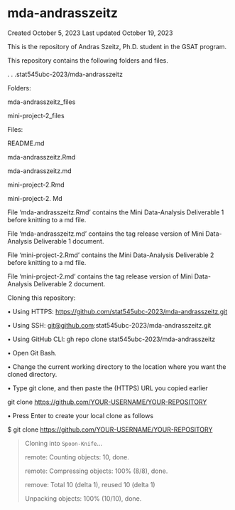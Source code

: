 # mda-andrasszeitz

Created October 5, 2023
Last updated October 19, 2023

This is the repository of Andras Szeitz, Ph.D. student in the GSAT program.

This repository contains the following folders and files.

. . .stat545ubc-2023/mda-andrasszeitz


Folders:

mda-andrasszeitz_files

mini-project-2_files


Files:

README.md

mda-andrasszeitz.Rmd

mda-andrasszeitz.md

mini-project-2.Rmd

mini-project-2. Md

File ‘mda-andrasszeitz.Rmd’ contains the Mini Data-Analysis Deliverable 1 before knitting to a md file.

File ‘mda-andrasszeitz.md’ contains the tag release version of Mini Data-Analysis Deliverable 1 document.

File ‘mini-project-2.Rmd’ contains the Mini Data-Analysis Deliverable 2 before knitting to a md file.

File ‘mini-project-2.md’ contains the tag release version of Mini Data-Analysis Deliverable 2 document.


Cloning this repository:

•	Using HTTPS: https://github.com/stat545ubc-2023/mda-andrasszeitz.git

•	Using SSH: git@github.com:stat545ubc-2023/mda-andrasszeitz.git 

•	Using GitHub CLI: gh repo clone stat545ubc-2023/mda-andrasszeitz 

•	Open Git Bash.

•	Change the current working directory to the location where you want the cloned directory.

•	Type git clone, and then paste the (HTTPS) URL you copied earlier

  git clone https://github.com/YOUR-USERNAME/YOUR-REPOSITORY 
  
•	Press Enter to create your local clone as follows


$ git clone https://github.com/YOUR-USERNAME/YOUR-REPOSITORY

> Cloning into `Spoon-Knife`...
> 
> remote: Counting objects: 10, done.
> 
> remote: Compressing objects: 100% (8/8), done.
> 
> remove: Total 10 (delta 1), reused 10 (delta 1)
> 
> Unpacking objects: 100% (10/10), done.
